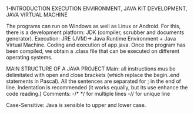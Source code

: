 1-INTRODUCTION 
EXECUTION ENVIRONMENT, JAVA KIT DEVELOPMENT, JAVA VIRTUAL MACHINE 

The programs can run on Windows as well as Linux or Android. 
For this, there is a development platform: JDK (compiler, scrubber and documents generator). 
Execution: JRE (JVM)-> Java Runtime Environment + Java Virtual Machine. 
Coding and execution of app.java. 
Once the program has been compiled, we obtain a .class file that can be executed on different operating systems. 

MAIN STRUCTURE OF A JAVA PROJECT 
Main: all instructions mus be delimitated with open and close brackets (which replace the begin..end statements in Pascal). 
All the sentences are separated for ; in the end of line. 
Indentation is recommended (it works equally, but its use enhance the code reading.)
Comments: 
-/* */  for multiple lines 
-//    for unique line 

Case-Sensitive: Java is sensible to upper and lower case. 
